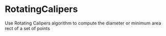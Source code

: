 # RotatingCalipers
Use Rotating Calipers algorithm to compute the diameter or minimum area rect of a set of points
